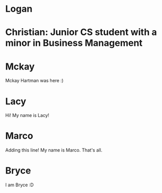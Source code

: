 # Logan

# Christian: Junior CS student with a minor in Business Management

# Mckay
Mckay Hartman was here :)
# Lacy
Hi! My name is Lacy!
# Marco

Adding this line! My name is Marco. That's all.

# Bryce

I am Bryce :D
